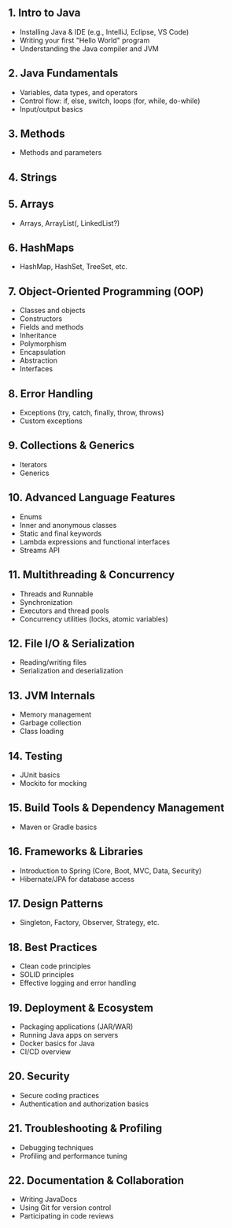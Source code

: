 ## 1. Intro to Java
- Installing Java & IDE (e.g., IntelliJ, Eclipse, VS Code)
- Writing your first "Hello World" program
- Understanding the Java compiler and JVM

## 2. Java Fundamentals
- Variables, data types, and operators
- Control flow: if, else, switch, loops (for, while, do-while)
- Input/output basics

## 3. Methods
- Methods and parameters

## 4. Strings

## 5. Arrays
- Arrays, ArrayList(, LinkedList?)

## 6. HashMaps
- HashMap, HashSet, TreeSet, etc.

## 7. Object-Oriented Programming (OOP)
- Classes and objects
- Constructors
- Fields and methods
- Inheritance
- Polymorphism
- Encapsulation
- Abstraction
- Interfaces

## 8. Error Handling
- Exceptions (try, catch, finally, throw, throws)
- Custom exceptions

## 9. Collections & Generics
- Iterators
- Generics

## 10. Advanced Language Features
- Enums
- Inner and anonymous classes
- Static and final keywords
- Lambda expressions and functional interfaces
- Streams API

## 11. Multithreading & Concurrency
- Threads and Runnable
- Synchronization
- Executors and thread pools
- Concurrency utilities (locks, atomic variables)

## 12. File I/O & Serialization
- Reading/writing files
- Serialization and deserialization

## 13. JVM Internals
- Memory management
- Garbage collection
- Class loading

## 14. Testing
- JUnit basics
- Mockito for mocking

## 15. Build Tools & Dependency Management
- Maven or Gradle basics

## 16. Frameworks & Libraries
- Introduction to Spring (Core, Boot, MVC, Data, Security)
- Hibernate/JPA for database access

## 17. Design Patterns
- Singleton, Factory, Observer, Strategy, etc.

## 18. Best Practices
- Clean code principles
- SOLID principles
- Effective logging and error handling

## 19. Deployment & Ecosystem
- Packaging applications (JAR/WAR)
- Running Java apps on servers
- Docker basics for Java
- CI/CD overview

## 20. Security
- Secure coding practices
- Authentication and authorization basics

## 21. Troubleshooting & Profiling
- Debugging techniques
- Profiling and performance tuning

## 22. Documentation & Collaboration
- Writing JavaDocs
- Using Git for version control
- Participating in code reviews
